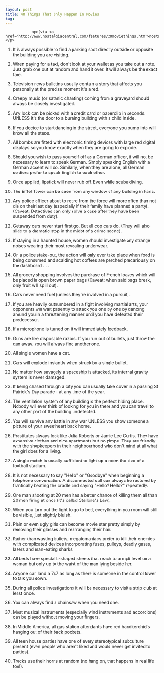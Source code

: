 ```yaml
---
layout: post
title: 40 Things That Only Happen In Movies
tag: 
---
```



                <p>(via <a href="http://www.nostalgiacentral.com/features/20moviethings.htm">nostalgiacentral.com</a>)</p>
<ol>
<li>
<p>It is always possible to find a parking spot directly outside or opposite the building you are visiting.     </p>
</li>
<li>
<p>When paying for a taxi, don't look at your wallet as you take out a note. Just grab one out at random and hand it over. It will always be the exact fare.</p>
</li>
<li>
<p>Television news bulletins usually contain a story that affects you personally at the precise moment it's aired.</p>
</li>
<li>
<p>Creepy music (or satanic chanting) coming from a graveyard should always be closely investigated.</p>
</li>
<li>
<p>Any lock can be picked with a credit card or paperclip in seconds. UNLESS it's the door to a burning building with a child inside.</p>
</li>
<li>
<p>If you decide to start dancing in the street, everyone you bump into will know all the steps.</p>
</li>
<li>
<p>All bombs are fitted with electronic timing devices with large red digital displays so you know exactly when they are going to explode.</p>
</li>
<li>
<p>Should you wish to pass yourself off as a German officer, it will not be necessary to learn to speak German. Simply speaking English with a German accent will do. Similarly, when they are alone, all German soldiers prefer to speak English to each other.</p>
</li>
<li>
<p>Once applied, lipstick will never rub off. Even while scuba diving.</p>
</li>
<li>
<p>The Eiffel Tower can be seen from any window of any building in Paris.</p>
</li>
<li>Any police officer about to retire from the force will more often than not die on their last day (especially if their family have planned a party). (Caveat: Detectives can only solve a case after they have been suspended from duty).
<!--more--></li>
<li>
<p>Getaway cars never start first go. But all cop cars do. (They will also slide to a dramatic stop in the midst of a crime scene).</p>
</li>
<li>
<p>If staying in a haunted house, women should investigate any strange noises wearing their most revealing underwear.</p>
</li>
<li>
<p>On a police stake-out, the action will only ever take place when food is being consumed and scalding hot coffees are perched precariously on the dashboard . . .</p>
</li>
<li>
<p>All grocery shopping involves the purchase of French loaves which will be placed in open brown paper bags (Caveat: when said bags break, only fruit will spill out).</p>
</li>
<li>
<p>Cars never need fuel (unless they're involved in a pursuit).</p>
</li>
<li>
<p>If you are heavily outnumbered in a fight involving martial arts, your opponents will wait patiently to attack you one by one by dancing around you in a threatening manner until you have defeated their predecessor.</p>
</li>
<li>
<p>If a microphone is turned on it will immediately feedback.</p>
</li>
<li>
<p>Guns are like disposable razors. If you run out of bullets, just throw the gun away. you will always find another one.</p>
</li>
<li>
<p>All single women have a cat.</p>
</li>
<li>
<p>Cars will explode instantly when struck by a single bullet.</p>
</li>
<li>
<p>No matter how savagely a spaceship is attacked, its internal gravity system is never damaged.</p>
</li>
<li>
<p>If being chased through a city you can usually take cover in a passing St Patrick's Day parade - at any time of the year.</p>
</li>
<li>
<p>The ventilation system of any building is the perfect hiding place. Nobody will ever think of looking for you in there and you can travel to any other part of the building undetected.</p>
</li>
<li>
<p>You will survive any battle in any war UNLESS you show someone a picture of your sweetheart back home.</p>
</li>
<li>
<p>Prostitutes always look like Julia Roberts or Jamie Lee Curtis. They have expensive clothes and nice apartments but no pimps. They are friendly with the shopkeepers in their neighbourhood who don't mind at all what the girl does for a living.</p>
</li>
<li>
<p>A single match is usually sufficient to light up a room the size of a football stadium.</p>
</li>
<li>
<p>It is not necessary to say &quot;Hello&quot; or &quot;Goodbye&quot; when beginning a telephone conversation. A disconnected call can always be restored by frantically beating the cradle and saying &quot;Hello? Hello?&quot; repeatedly.</p>
</li>
<li>
<p>One man shooting at 20 men has a better chance of killing them all than 20 men firing at once (it's called Stallone's Law).</p>
</li>
<li>
<p>When you turn out the light to go to bed, everything in you room will still be visible, just slightly bluish.</p>
</li>
<li>
<p>Plain or even ugly girls can become movie star pretty simply by removing their glasses and rearranging their hair.  </p>
</li>
<li>
<p>Rather than wasting bullets, megalomaniacs prefer to kill their enemies with complicated devices incorporating fuses, pulleys, deadly gases, lasers and man-eating sharks.</p>
</li>
<li>
<p>All beds have special L-shaped sheets that reach to armpit level on a woman but only up to the waist of the man lying beside her.</p>
</li>
<li>
<p>Anyone can land a 747 as long as there is someone in the control tower to talk you down.</p>
</li>
<li>
<p>During all police investigations it will be necessary to visit a strip club at least once.</p>
</li>
<li>
<p>You can always find a chainsaw when you need one.</p>
</li>
<li>
<p>Most musical instruments (especially wind instruments and accordions) can be played without moving your fingers.</p>
</li>
<li>
<p>In Middle America, all gas station attendants have red handkerchiefs hanging out of their back pockets.</p>
</li>
<li>
<p>All teen house parties have one of every stereotypical subculture present (even people who aren't liked and would never get invited to parties).</p>
</li>
<li>Trucks use their horns at random (no hang on, that happens in real life too!).</li>
</ol>
            
